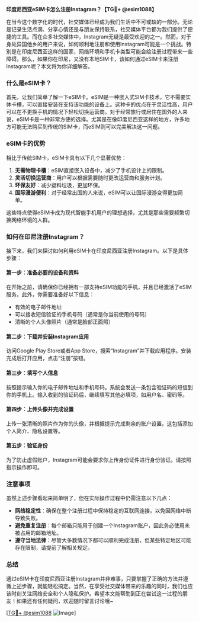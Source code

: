 **印度尼西亚eSIM卡怎么注册Instagram？【TG💪+ @esim1088】**

在当今这个数字化的时代，社交媒体已经成为我们生活中不可或缺的一部分。无论是记录生活点滴、分享心情还是与朋友保持联系，社交媒体平台都为我们提供了便捷的工具。而在众多社交媒体中，Instagram无疑是最受欢迎的之一。然而，对于身处异国他乡的用户来说，如何顺利地注册和使用Instagram可能是一个挑战。特别是在印度尼西亚这样的国家，网络环境和手机卡类型可能会给注册过程带来一些障碍。那么，如果你在印尼，又没有本地SIM卡，该如何通过eSIM卡来注册Instagram呢？本文将为你详细解答。

### 什么是eSIM卡？

首先，让我们简单了解一下eSIM卡。eSIM是一种嵌入式SIM卡技术，它不需要实体卡槽，可以直接安装在支持该功能的设备上。这种卡的优点在于灵活性高，用户可以在不更换手机的情况下轻松切换运营商。对于经常旅行或居住在国外的人来说，eSIM卡是一种非常方便的选择。尤其是在像印度尼西亚这样的地方，许多地方可能无法购买到传统的SIM卡，而eSIM则可以完美解决这一问题。

### eSIM卡的优势

相比于传统SIM卡，eSIM卡具有以下几个显著优势：

1. **无需物理卡槽**：eSIM直接嵌入设备中，减少了手机设计上的限制。
2. **灵活切换运营商**：用户可以根据需要随时更改运营商和服务计划。
3. **环保友好**：减少塑料垃圾，更加环保。
4. **国际漫游便利**：对于经常出国的人来说，eSIM可以让国际漫游变得更加简单。

这些特点使得eSIM卡成为现代智能手机用户的理想选择，尤其是那些需要频繁切换网络环境的人群。

### 如何在印尼注册Instagram？

接下来，我们来探讨如何利用eSIM卡在印度尼西亚注册Instagram。以下是具体步骤：

#### 第一步：准备必要的设备和资料

在开始之前，请确保你已经拥有一部支持eSIM功能的手机，并且已经激活了eSIM服务。此外，你需要准备好以下信息：
- 有效的电子邮件地址
- 可以接收短信验证的手机号码（通常是你当前使用的号码）
- 清晰的个人头像照片（通常是脸部正面照）

#### 第二步：下载并安装Instagram应用

访问Google Play Store或者App Store，搜索“Instagram”并下载应用程序。安装完成后打开应用，点击“注册”按钮。

#### 第三步：填写个人信息

按照提示输入你的电子邮件地址和手机号码。系统会发送一条包含验证码的短信到你的手机上。输入收到的验证码后，继续填写其他必填项，如用户名、密码等。

#### 第四步：上传头像并完成设置

上传一张清晰的照片作为你的头像，并根据提示完成剩余的账户设置。这包括添加个人简介、隐私设置等。

#### 第五步：验证身份

为了防止虚假账户，Instagram可能会要求你上传身份证件进行身份验证。请按照指示操作即可。

### 注意事项

虽然上述步骤看起来简单明了，但在实际操作过程中仍需注意以下几点：

- **网络稳定性**：确保在整个注册过程中保持稳定的互联网连接，以免因网络中断导致失败。
- **避免重复注册**：每个邮箱只能用于创建一个Instagram账户，因此务必使用未被占用的邮箱地址。
- **遵守当地法律**：尽管大多数情况下都可以顺利完成注册，但某些特定地区可能存在限制，请提前了解相关规定。

### 总结

通过eSIM卡在印度尼西亚注册Instagram并非难事，只要掌握了正确的方法并遵循上述步骤，就能轻松搞定。当然，在享受社交媒体带来的乐趣的同时，我们也应该时刻关注网络安全和个人隐私保护。希望本文能帮助到正在尝试这一过程的朋友！如果还有任何疑问，欢迎随时留言讨论哦~ 

[[TG💪+ @esim1088](https://t.me/s/esim1088) ![Image](https://i.postimg.cc/4NQfJmqS/Snipaste-2025-05-13-00-14-12.png)]